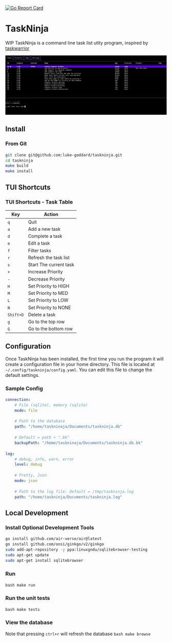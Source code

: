 [![Go Report Card](https://goreportcard.com/badge/github.com/luke-goddard/taskninja)](https://goreportcard.com/report/github.com/luke-goddard/taskninja)

# TaskNinja

WIP TaskNinja is a command line task list utity program, inspired by
[taskwarrior](https://github.com/GothenburgBitFactory/taskwarrior)

![Screenshot](assets/screenshot.png?raw=true "Terminal User Interface Screenshot")

## Install

### From Git

```bash
git clone git@github.com:luke-goddard/taskninja.git
cd taskninja
make build
make install
```

## TUI Shortcuts

### TUI Shortcuts - Task Table

| Key | Action |
| --- | ------ |
| `q` | Quit |
| `a` | Add a new task |
| `d` | Complete a task |
| `e` | Edit a task |
| `f` | Filter tasks |
| `r` | Refresh the task list |
| `s` | Start The current task |
| `+` | Increase Priority|
| `-` | Decrease Priority|
| `H` | Set Priority to HIGH|
| `M` | Set Priority to MED|
| `L` | Set Priority to LOW|
| `N` | Set Priority to NONE|
| `Shift+D` | Delete a task |
| `g` | Go to the top row|
| `G` | Go to the bottom row|

## Configuration

Once TaskNinja has been installed, the first time you run the program it will
create a configuration file in your home directory. This file is located at
`~/.config/taskninja/config.yaml`. You can edit this file to change the default
settings.

### Sample Config

```yaml
connection:
    # File (sqlite), memory (sqlite)
    mode: file

    # Path to the database
    path: "/home/taskninaja/Documents/taskninja.db"

    # Default = path + ".bk"
    backupPath: "/home/taskninaja/Documents/taskninja.db.bk"

log:
    # debug, info, warn, error
    level: debug

    # Pretty, Json
    mode: json

    # Path to the log file: Default = /tmp/taskninja.log
    path: "/home/taskninja/Documents/taskninja.log"
```

## Local Development

### Install Optional Development Tools
```bash
go install github.com/air-verse/air@latest
go install github.com/onsi/ginkgo/v2/ginkgo
sudo add-apt-repository -y ppa:linuxgndu/sqlitebrowser-testing
sudo apt-get update
sudo apt-get install sqlitebrowser
```

### Run
```bash make run ```

### Run the unit tests
```bash make tests ```

### View the database
Note that pressing `ctrl+r` will refresh the database
```bash make browse ```

